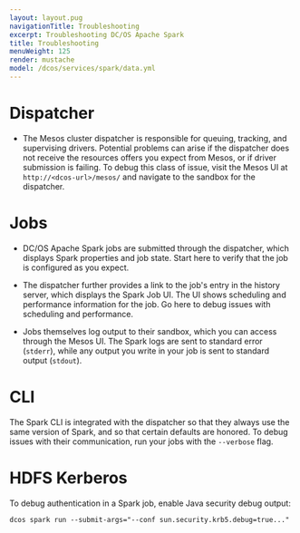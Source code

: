```yaml
---
layout: layout.pug
navigationTitle: Troubleshooting
excerpt: Troubleshooting DC/OS Apache Spark
title: Troubleshooting
menuWeight: 125
render: mustache
model: /dcos/services/spark/data.yml
---
```


# Dispatcher

* The Mesos cluster dispatcher is responsible for queuing, tracking, and supervising drivers. Potential problems can arise if the dispatcher does not receive the resources offers you expect from Mesos, or if driver submission is failing. To debug this class of issue, visit the Mesos UI at `http://<dcos-url>/mesos/` and navigate to the sandbox for the dispatcher.

# Jobs

*   DC/OS Apache Spark jobs are submitted through the dispatcher, which displays Spark properties and job state. Start here to verify that the job is configured as you expect.

*   The dispatcher further provides a link to the job's entry in the history server, which displays the Spark Job UI. The UI shows scheduling and performance information for the job. Go here to debug issues with scheduling and performance.

*   Jobs themselves log output to their sandbox, which you can access through the Mesos UI. The Spark logs are sent to standard error (`stderr`), while any output you write in your job is sent to standard output (`stdout`).

# CLI

The Spark CLI is integrated with the dispatcher so that they always use the same version of Spark, and so that certain defaults are honored. To debug issues with their communication, run your jobs with the `--verbose` flag.

# HDFS Kerberos

To debug authentication in a Spark job, enable Java security debug output:

    dcos spark run --submit-args="--conf sun.security.krb5.debug=true..."
